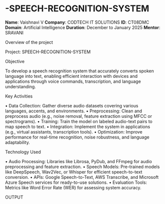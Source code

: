 # -SPEECH-RECOGNITION-SYSTEM


**Name**: Vaishnavi V
**Company**: CODTECH IT SOLUTIONS
**ID**: CT08DMC
**Domain**: Artificial Intelligence
**Duration**: December to January 2025
**Mentor**: SRAVANI



Overview of the project

Project:  SPEECH-RECOGNITION-SYSTEM



Objective



To develop a speech recognition system that accurately converts spoken language into text, enabling efficient interaction with devices and applications through voice commands, transcription, and language understanding.


Key Activities

•	Data Collection: Gather diverse audio datasets covering various languages, accents, and environments.
•	Preprocessing: Clean and preprocess audio (e.g., noise removal, feature extraction using MFCC or spectrograms).
•	Training: Train the model on labeled audio-text pairs to map speech to text. 
•	Integration: Implement the system in applications (e.g., virtual assistants, transcription tools).
•	Optimization: Improve performance for real-time recognition, noise robustness, and language adaptability.



Technology Used

• Audio Processing: Libraries like Librosa, PyDub, and FFmpeg for audio preprocessing and feature extraction.
•	Speech Models: Pre-trained models like DeepSpeech, Wav2Vec, or Whisper for efficient speech-to-text conversion.
•	APIs: Google Speech-to-Text, AWS Transcribe, and Microsoft Azure Speech services for ready-to-use solutions.
•	Evaluation Tools: Metrics like Word Error Rate (WER) for assessing system accuracy.




OUTPUT








